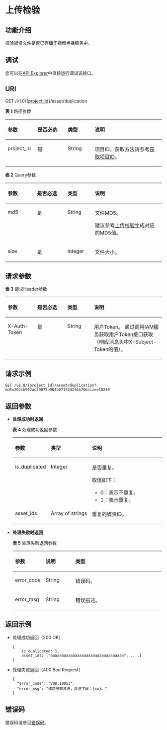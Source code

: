 # 上传检验<a name="vod_04_0050"></a>

## 功能介绍<a name="section741313354348"></a>

校验媒资文件是否已存储于视频点播服务中。

## 调试<a name="section20305162514213"></a>

您可以在[API Explorer](https://apiexplorer.developer.huaweicloud.com/apiexplorer/doc?product=VOD&api=CheckMd5Duplication)中直接运行调试该接口。

## URI<a name="zh-cn_topic_0128109922_zh-cn_topic_0127940850_section5627230172812"></a>

GET /v1.0/\{[project\_id](获取项目ID.md)\}/asset/duplication

**表 1**  路径参数

<a name="table6869913124919"></a>
<table><thead align="left"><tr id="vod_04_0196_row58691013184917"><th class="cellrowborder" valign="top" width="18.98%" id="mcps1.2.5.1.1"><p id="vod_04_0196_p18869171324920"><a name="vod_04_0196_p18869171324920"></a><a name="vod_04_0196_p18869171324920"></a>参数</p>
</th>
<th class="cellrowborder" valign="top" width="19.400000000000002%" id="mcps1.2.5.1.2"><p id="vod_04_0196_p16174217193312"><a name="vod_04_0196_p16174217193312"></a><a name="vod_04_0196_p16174217193312"></a>是否必选</p>
</th>
<th class="cellrowborder" valign="top" width="17.299999999999997%" id="mcps1.2.5.1.3"><p id="vod_04_0196_p1386920134497"><a name="vod_04_0196_p1386920134497"></a><a name="vod_04_0196_p1386920134497"></a>类型</p>
</th>
<th class="cellrowborder" valign="top" width="44.32%" id="mcps1.2.5.1.4"><p id="vod_04_0196_p1386931394910"><a name="vod_04_0196_p1386931394910"></a><a name="vod_04_0196_p1386931394910"></a>说明</p>
</th>
</tr>
</thead>
<tbody><tr id="vod_04_0196_row1586931374911"><td class="cellrowborder" valign="top" width="18.98%" headers="mcps1.2.5.1.1 "><p id="vod_04_0196_p14253192105011"><a name="vod_04_0196_p14253192105011"></a><a name="vod_04_0196_p14253192105011"></a>project_id</p>
</td>
<td class="cellrowborder" valign="top" width="19.400000000000002%" headers="mcps1.2.5.1.2 "><p id="vod_04_0196_p18172181763318"><a name="vod_04_0196_p18172181763318"></a><a name="vod_04_0196_p18172181763318"></a>是</p>
</td>
<td class="cellrowborder" valign="top" width="17.299999999999997%" headers="mcps1.2.5.1.3 "><p id="vod_04_0196_p62548235018"><a name="vod_04_0196_p62548235018"></a><a name="vod_04_0196_p62548235018"></a>String</p>
</td>
<td class="cellrowborder" valign="top" width="44.32%" headers="mcps1.2.5.1.4 "><p id="vod_04_0196_p0254323500"><a name="vod_04_0196_p0254323500"></a><a name="vod_04_0196_p0254323500"></a>项目ID，获取方法请参考<a href="https://support.huaweicloud.com/usermanual-vod/vod_01_0058.html" target="_blank" rel="noopener noreferrer">获取项目ID</a>。</p>
</td>
</tr>
</tbody>
</table>

**表 2**  Query参数

<a name="zh-cn_topic_0128109922_zh-cn_topic_0127940850_table11962631"></a>
<table><thead align="left"><tr id="zh-cn_topic_0128109922_zh-cn_topic_0127940850_row4709306"><th class="cellrowborder" valign="top" width="18.77%" id="mcps1.2.5.1.1"><p id="zh-cn_topic_0128109922_zh-cn_topic_0127940850_p45909486"><a name="zh-cn_topic_0128109922_zh-cn_topic_0127940850_p45909486"></a><a name="zh-cn_topic_0128109922_zh-cn_topic_0127940850_p45909486"></a>参数</p>
</th>
<th class="cellrowborder" valign="top" width="19.400000000000002%" id="mcps1.2.5.1.2"><p id="p2706152015310"><a name="p2706152015310"></a><a name="p2706152015310"></a>是否必选</p>
</th>
<th class="cellrowborder" valign="top" width="17.549999999999997%" id="mcps1.2.5.1.3"><p id="zh-cn_topic_0128109922_zh-cn_topic_0127940850_p27680879"><a name="zh-cn_topic_0128109922_zh-cn_topic_0127940850_p27680879"></a><a name="zh-cn_topic_0128109922_zh-cn_topic_0127940850_p27680879"></a>类型</p>
</th>
<th class="cellrowborder" valign="top" width="44.28%" id="mcps1.2.5.1.4"><p id="zh-cn_topic_0128109922_zh-cn_topic_0127940850_p27558692"><a name="zh-cn_topic_0128109922_zh-cn_topic_0127940850_p27558692"></a><a name="zh-cn_topic_0128109922_zh-cn_topic_0127940850_p27558692"></a>说明</p>
</th>
</tr>
</thead>
<tbody><tr id="row9016510488"><td class="cellrowborder" valign="top" width="18.77%" headers="mcps1.2.5.1.1 "><p id="p17278331141213"><a name="p17278331141213"></a><a name="p17278331141213"></a><span>md5</span></p>
</td>
<td class="cellrowborder" valign="top" width="19.400000000000002%" headers="mcps1.2.5.1.2 "><p id="p670552010537"><a name="p670552010537"></a><a name="p670552010537"></a>是</p>
</td>
<td class="cellrowborder" valign="top" width="17.549999999999997%" headers="mcps1.2.5.1.3 "><p id="p1321151483"><a name="p1321151483"></a><a name="p1321151483"></a>String</p>
</td>
<td class="cellrowborder" valign="top" width="44.28%" headers="mcps1.2.5.1.4 "><p id="p11987164231317"><a name="p11987164231317"></a><a name="p11987164231317"></a>文件MD5。</p>
<p id="p1975711371432"><a name="p1975711371432"></a><a name="p1975711371432"></a>建议参考<a href="生成MD5值.md#section575102165412">上传校验</a>生成对应的MD5值。</p>
</td>
</tr>
<tr id="zh-cn_topic_0128109922_zh-cn_topic_0127940850_row14539135243618"><td class="cellrowborder" valign="top" width="18.77%" headers="mcps1.2.5.1.1 "><p id="zh-cn_topic_0128109922_zh-cn_topic_0127940850_p35404528369"><a name="zh-cn_topic_0128109922_zh-cn_topic_0127940850_p35404528369"></a><a name="zh-cn_topic_0128109922_zh-cn_topic_0127940850_p35404528369"></a>size</p>
</td>
<td class="cellrowborder" valign="top" width="19.400000000000002%" headers="mcps1.2.5.1.2 "><p id="p1670252015536"><a name="p1670252015536"></a><a name="p1670252015536"></a>是</p>
</td>
<td class="cellrowborder" valign="top" width="17.549999999999997%" headers="mcps1.2.5.1.3 "><p id="zh-cn_topic_0128109922_zh-cn_topic_0127940850_p18540105216368"><a name="zh-cn_topic_0128109922_zh-cn_topic_0127940850_p18540105216368"></a><a name="zh-cn_topic_0128109922_zh-cn_topic_0127940850_p18540105216368"></a>Integer</p>
</td>
<td class="cellrowborder" valign="top" width="44.28%" headers="mcps1.2.5.1.4 "><p id="p654362091413"><a name="p654362091413"></a><a name="p654362091413"></a>文件大小。</p>
</td>
</tr>
</tbody>
</table>

## 请求参数<a name="zh-cn_topic_0128109922_zh-cn_topic_0127940850_section13573338112812"></a>

**表 3**  请求Header参数

<a name="HeaderParameter"></a>
<table><thead align="left"><tr id="vod_04_0196_row1359311223199"><th class="cellrowborder" valign="top" width="18.89%" id="mcps1.2.5.1.1"><p id="vod_04_0196_p959302213191"><a name="vod_04_0196_p959302213191"></a><a name="vod_04_0196_p959302213191"></a>参数</p>
</th>
<th class="cellrowborder" valign="top" width="19.23%" id="mcps1.2.5.1.2"><p id="vod_04_0196_p10968335203313"><a name="vod_04_0196_p10968335203313"></a><a name="vod_04_0196_p10968335203313"></a>是否必选</p>
</th>
<th class="cellrowborder" valign="top" width="17.04%" id="mcps1.2.5.1.3"><p id="vod_04_0196_p6594132291914"><a name="vod_04_0196_p6594132291914"></a><a name="vod_04_0196_p6594132291914"></a>类型</p>
</th>
<th class="cellrowborder" valign="top" width="44.84%" id="mcps1.2.5.1.4"><p id="vod_04_0196_p1659492213198"><a name="vod_04_0196_p1659492213198"></a><a name="vod_04_0196_p1659492213198"></a>说明</p>
</th>
</tr>
</thead>
<tbody><tr id="vod_04_0196_row5593132218192"><td class="cellrowborder" valign="top" width="18.89%" headers="mcps1.2.5.1.1 "><p id="vod_04_0196_p959417226199"><a name="vod_04_0196_p959417226199"></a><a name="vod_04_0196_p959417226199"></a>X-Auth-Token</p>
</td>
<td class="cellrowborder" valign="top" width="19.23%" headers="mcps1.2.5.1.2 "><p id="vod_04_0196_p189688351336"><a name="vod_04_0196_p189688351336"></a><a name="vod_04_0196_p189688351336"></a>是</p>
</td>
<td class="cellrowborder" valign="top" width="17.04%" headers="mcps1.2.5.1.3 "><p id="vod_04_0196_p5594132231911"><a name="vod_04_0196_p5594132231911"></a><a name="vod_04_0196_p5594132231911"></a>String</p>
</td>
<td class="cellrowborder" valign="top" width="44.84%" headers="mcps1.2.5.1.4 "><p id="vod_04_0196_p1159416229196"><a name="vod_04_0196_p1159416229196"></a><a name="vod_04_0196_p1159416229196"></a>用户Token。 通过调用IAM服务获取用户Token接口获取（响应消息头中X-Subject-Token的值）。</p>
</td>
</tr>
</tbody>
</table>

## 请求示例<a name="zh-cn_topic_0128109922_zh-cn_topic_0127940850_section126831744152813"></a>

```
GET /v1.0/{project_id}/asset/duplication?md5=202cb962ac59075b964b07152d234b70&size=10240
```

## 返回参数<a name="zh-cn_topic_0128109922_zh-cn_topic_0127940850_section1758182152916"></a>

-   **处理成功时返回**

    **表 4**  处理成功返回参数

    <a name="zh-cn_topic_0128109922_zh-cn_topic_0127940850_table54648243"></a>
    <table><thead align="left"><tr id="zh-cn_topic_0128109922_zh-cn_topic_0127940850_row43935272"><th class="cellrowborder" valign="top" width="20%" id="mcps1.2.4.1.1"><p id="zh-cn_topic_0128109922_zh-cn_topic_0127940850_p1987246"><a name="zh-cn_topic_0128109922_zh-cn_topic_0127940850_p1987246"></a><a name="zh-cn_topic_0128109922_zh-cn_topic_0127940850_p1987246"></a>参数</p>
    </th>
    <th class="cellrowborder" valign="top" width="20%" id="mcps1.2.4.1.2"><p id="zh-cn_topic_0128109922_zh-cn_topic_0127940850_p1449372353717"><a name="zh-cn_topic_0128109922_zh-cn_topic_0127940850_p1449372353717"></a><a name="zh-cn_topic_0128109922_zh-cn_topic_0127940850_p1449372353717"></a>类型</p>
    </th>
    <th class="cellrowborder" valign="top" width="60%" id="mcps1.2.4.1.3"><p id="zh-cn_topic_0128109922_zh-cn_topic_0127940850_p26749237"><a name="zh-cn_topic_0128109922_zh-cn_topic_0127940850_p26749237"></a><a name="zh-cn_topic_0128109922_zh-cn_topic_0127940850_p26749237"></a>说明</p>
    </th>
    </tr>
    </thead>
    <tbody><tr id="zh-cn_topic_0128109922_zh-cn_topic_0127940850_row5707718"><td class="cellrowborder" valign="top" width="20%" headers="mcps1.2.4.1.1 "><p id="zh-cn_topic_0128109922_zh-cn_topic_0127940850_p59671974"><a name="zh-cn_topic_0128109922_zh-cn_topic_0127940850_p59671974"></a><a name="zh-cn_topic_0128109922_zh-cn_topic_0127940850_p59671974"></a>is_duplicated</p>
    </td>
    <td class="cellrowborder" valign="top" width="20%" headers="mcps1.2.4.1.2 "><p id="zh-cn_topic_0128109922_zh-cn_topic_0127940850_p849872316374"><a name="zh-cn_topic_0128109922_zh-cn_topic_0127940850_p849872316374"></a><a name="zh-cn_topic_0128109922_zh-cn_topic_0127940850_p849872316374"></a>Integer</p>
    </td>
    <td class="cellrowborder" valign="top" width="60%" headers="mcps1.2.4.1.3 "><p id="p14527143211714"><a name="p14527143211714"></a><a name="p14527143211714"></a>是否重复。</p>
    <div class="p" id="p14290315124115"><a name="p14290315124115"></a><a name="p14290315124115"></a>取值如下：<a name="ul10751174515417"></a><a name="ul10751174515417"></a><ul id="ul10751174515417"><li>0：表示不重复。</li><li>1：表示重复。</li></ul>
    </div>
    </td>
    </tr>
    <tr id="zh-cn_topic_0128109922_zh-cn_topic_0127940850_row20786760"><td class="cellrowborder" valign="top" width="20%" headers="mcps1.2.4.1.1 "><p id="zh-cn_topic_0128109922_zh-cn_topic_0127940850_p6006001"><a name="zh-cn_topic_0128109922_zh-cn_topic_0127940850_p6006001"></a><a name="zh-cn_topic_0128109922_zh-cn_topic_0127940850_p6006001"></a>asset_ids</p>
    </td>
    <td class="cellrowborder" valign="top" width="20%" headers="mcps1.2.4.1.2 "><p id="zh-cn_topic_0128109922_zh-cn_topic_0127940850_p1450092312378"><a name="zh-cn_topic_0128109922_zh-cn_topic_0127940850_p1450092312378"></a><a name="zh-cn_topic_0128109922_zh-cn_topic_0127940850_p1450092312378"></a>Array&nbsp;of&nbsp;strings</p>
    </td>
    <td class="cellrowborder" valign="top" width="60%" headers="mcps1.2.4.1.3 "><p id="p106451359161719"><a name="p106451359161719"></a><a name="p106451359161719"></a>重复的媒资ID。</p>
    </td>
    </tr>
    </tbody>
    </table>

-   **处理失败时返回**

    **表 5**  处理失败返回参数

    <a name="table19279830124019"></a>
    <table><thead align="left"><tr id="vod_04_0052_row13325101316"><th class="cellrowborder" valign="top" width="20%" id="mcps1.2.4.1.1"><p id="vod_04_0052_p1733271010319"><a name="vod_04_0052_p1733271010319"></a><a name="vod_04_0052_p1733271010319"></a>参数</p>
    </th>
    <th class="cellrowborder" valign="top" width="20%" id="mcps1.2.4.1.2"><p id="vod_04_0052_p12332131093112"><a name="vod_04_0052_p12332131093112"></a><a name="vod_04_0052_p12332131093112"></a>说明</p>
    </th>
    <th class="cellrowborder" valign="top" width="60%" id="mcps1.2.4.1.3"><p id="vod_04_0052_p433217106310"><a name="vod_04_0052_p433217106310"></a><a name="vod_04_0052_p433217106310"></a>类型</p>
    </th>
    </tr>
    </thead>
    <tbody><tr id="vod_04_0052_row2332181010310"><td class="cellrowborder" valign="top" width="20%" headers="mcps1.2.4.1.1 "><p id="vod_04_0052_p13321610193113"><a name="vod_04_0052_p13321610193113"></a><a name="vod_04_0052_p13321610193113"></a>error_code</p>
    </td>
    <td class="cellrowborder" valign="top" width="20%" headers="mcps1.2.4.1.2 "><p id="vod_04_0052_p3332181073114"><a name="vod_04_0052_p3332181073114"></a><a name="vod_04_0052_p3332181073114"></a>String</p>
    </td>
    <td class="cellrowborder" valign="top" width="60%" headers="mcps1.2.4.1.3 "><p id="vod_04_0052_p833211053118"><a name="vod_04_0052_p833211053118"></a><a name="vod_04_0052_p833211053118"></a>错误码。</p>
    </td>
    </tr>
    <tr id="vod_04_0052_row63321510113119"><td class="cellrowborder" valign="top" width="20%" headers="mcps1.2.4.1.1 "><p id="vod_04_0052_p033216102318"><a name="vod_04_0052_p033216102318"></a><a name="vod_04_0052_p033216102318"></a>error_msg</p>
    </td>
    <td class="cellrowborder" valign="top" width="20%" headers="mcps1.2.4.1.2 "><p id="vod_04_0052_p7333210173114"><a name="vod_04_0052_p7333210173114"></a><a name="vod_04_0052_p7333210173114"></a>String</p>
    </td>
    <td class="cellrowborder" valign="top" width="60%" headers="mcps1.2.4.1.3 "><p id="vod_04_0052_p4333141010317"><a name="vod_04_0052_p4333141010317"></a><a name="vod_04_0052_p4333141010317"></a>错误描述。</p>
    </td>
    </tr>
    </tbody>
    </table>


## 返回示例<a name="zh-cn_topic_0128109922_zh-cn_topic_0127940850_section175034214305"></a>

-   处理成功返回（200 OK）

    ```
    {
        is_duplicated: 1,
        asset_ids: ["aaaaaaaaaaaaaaaaaaaaaaaaaaaaaaaaa", ....]
    }
    ```

-   处理失败返回（400 Bad Request）

    ```
    {
      "error_code": "VOD.10053",
      "error_msg": "请求参数非法，非法字段：{xx}。"
    }
    ```


## 错误码<a name="section569214377267"></a>

错误码请参见[错误码](错误码.md)。

